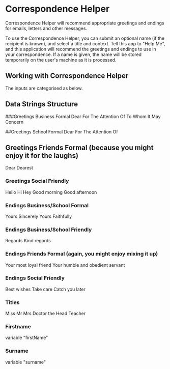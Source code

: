 # Correspondence Helper
Correspondence Helper will recommend appropriate greetings and endings for emails, letters and other messages.

To use the Correspondence Helper, you can submit an optional name (if the recipient is known), and select a title and context. 
Tell this app to "Help Me", and this application will recommend the greetings and endings to use in your correspondence. 
If a name is given, the name will be stored temporarily on the user's machine as it is processed.

## Working with Correspondence Helper
The inputs are categorised as below.

## Data Strings Structure

###Greetings Business Formal
Dear 
For The Attention Of
To Whom It May Concern

##Greetings School Formal
Dear 
For The Attention Of

## Greetings Friends Formal (because you might enjoy it for the laughs)
Dear
Dearest

### Greetings Social Friendly
Hello
Hi
Hey
Good morning
Good afternoon

### Endings Business/School Formal
Yours Sincerely
Yours Faithfully

### Endings Business/School Friendly
Regards
Kind regards

### Endings Friends Formal (again, you might enjoy mixing it up)
Your most loyal friend
Your humble and obedient servant

### Endings Social Friendly
Best wishes
Take care
Catch you later

### Titles
Miss
Mr
Mrs
Doctor
the Head Teacher

### Firstname
variable "firstName"

### Surname
variable "surname"